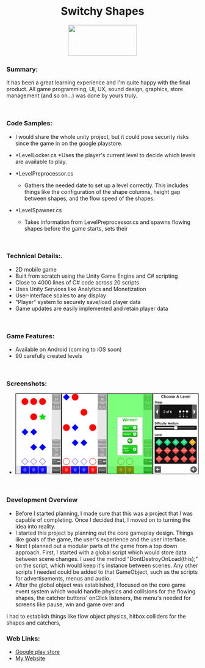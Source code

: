 <h1 align="center">Switchy Shapes</h1>

<p align="center">
	<a href="https://play.google.com/store/apps/details?id=com.TeraKeySoftware.ShapeSwitcher" target="_blank">
	<img width="180" height="80" 
	src="https://play.google.com/intl/en_us/badges/static/images/badges/en_badge_web_generic.png" alt="">
	</a>
</p>

### Summary:
It has been a great learning experience and I'm quite happy with the final product. All game programming, UI, UX, sound design, graphics, store management (and so on...) was done by yours truly.

<br>

### Code Samples:

* I would share the whole unity project, but it could pose security risks since the game in on the google playstore.

* *LevelLocker.cs
	*Uses the player's current level to decide which levels are available to play.
* *LevelPreprocessor.cs

	* Gathers the needed date to set up a level correctly. This includes things like the configuration of the shape columns, height gap between shapes, and the flow speed of the shapes.
	
* *LevelSpawner.cs
	* Takes information from LevelPreprocessor.cs and spawns flowing shapes before the game starts, sets their 
<br>

### Technical Details:.
* 2D mobile game
* Built from scratch using the Unity Game Engine and C# scripting
* Close to 4000 lines of C# code across 20 scripts
* Uses Unity Services like Analytics and Monetization
* User-interface scales to any display
* "Player" system to securely save/load player data
* Game updates are easily implemented and retain player data

<br>

### Game Features:
* Available on Android (coming to iOS soon)
* 90 carefully created levels

<br>

### Screenshots:
* ![Screenshot](/images/combinedScreenshots.jpg)</li>

<br>


### Development Overview
* Before I started planning, I made sure that this was a project that I was capable of completing. Once I decided that, I moved on to turning the idea into reality.
* I started this project by planning out the core gameplay design. Things like goals of the game, the user's experience and the user interface.
* Next I planned out a modular parts of the game from a top down approach. First, I started with a global script which would store data between scene changes. I used the method "DontDestroyOnLoad(this);" on the script, which would keep it's instance between scenes. Any other scripts I needed could be added to that GameObject, such as the scripts for advertisements, menus and audio. 
* After the global object was established, I focused on the core game event system which would handle physics and collisions for the flowing shapes, the catcher buttons' onClick listeners, the menu's needed for screens like pause, win and game over and

I had to establish things like flow object physics, hitbox colliders for the shapes and catchers, 


### Web Links:
* <a href="https://play.google.com/store/apps/details?id=com.TeraKeySoftware.ShapeSwitcher" target="_blank">Google play store</a>
* <a href="https://www.harjindercheema.com" target="_blank">My Website</a>
								
